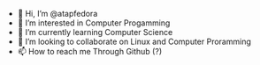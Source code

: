 - 👋 Hi, I’m @atapfedora
- 👀 I’m interested in Computer Progamming
- 🌱 I’m currently learning Computer Science
- 💞️ I’m looking to collaborate on Linux and Computer Proramming
- 📫 How to reach me Through Github (?)

<!---
atapfedora/atapfedora is a ✨ special ✨ repository because its `README.md` (this file) appears on your GitHub profile.
You can click the Preview link to take a look at your changes.
--->
